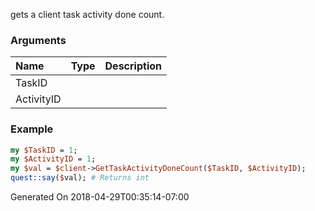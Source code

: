 gets a client task activity done count.
### Arguments
**Name**|**Type**|**Description**
:---|:---|:---
TaskID||
ActivityID||

### Example

```perl
my $TaskID = 1;
my $ActivityID = 1;
my $val = $client->GetTaskActivityDoneCount($TaskID, $ActivityID);
quest::say($val); # Returns int
```


Generated On 2018-04-29T00:35:14-07:00